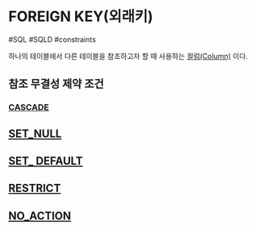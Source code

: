 # FOREIGN KEY(외래키)

#SQL #SQLD #constraints

하나의 테이블에서 다른 테이블을 참조하고자 할 때 사용하는 [컬럼(Column)](../../테이블/컬럼(Column).md)  이다.

## 참조 무결성 제약 조건

### [CASCADE](CASCADE.md)

## [SET_NULL](SET_NULL.md)

## [SET_ DEFAULT](SET_%20DEFAULT.md)

## [RESTRICT](RESTRICT.md)

## [NO_ACTION](NO_ACTION.md)

